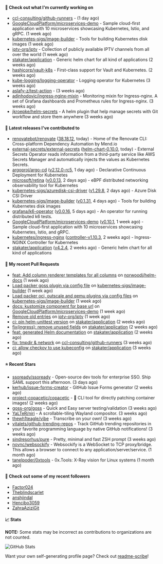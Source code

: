 #### 👷 Check out what I'm currently working on

- [ccl-consulting/github-runners](https://github.com/ccl-consulting/github-runners) -  (1 day ago)
- [GoogleCloudPlatform/microservices-demo](https://github.com/GoogleCloudPlatform/microservices-demo) - Sample cloud-first application with 10 microservices showcasing Kubernetes, Istio, and gRPC. (1 week ago)
- [kubernetes-sigs/image-builder](https://github.com/kubernetes-sigs/image-builder) - Tools for building Kubernetes disk images (1 week ago)
- [iptv-org/iptv](https://github.com/iptv-org/iptv) - Collection of publicly available IPTV channels from all over the world (1 week ago)
- [stakater/application](https://github.com/stakater/application) - Generic helm chart for all kind of applications (2 weeks ago)
- [hashicorp/vault-k8s](https://github.com/hashicorp/vault-k8s) - First-class support for Vault and Kubernetes. (2 weeks ago)
- [kube-logging/logging-operator](https://github.com/kube-logging/logging-operator) - Logging operator for Kubernetes (3 weeks ago)
- [aslafy-z/test-action](https://github.com/aslafy-z/test-action) -  (3 weeks ago)
- [adinhodovic/ingress-nginx-mixin](https://github.com/adinhodovic/ingress-nginx-mixin) - Monitoring mixin for Ingress-nginx. A set of Grafana dashboards and Prometheus rules for Ingress-nginx. (3 weeks ago)
- [jkroepke/helm-secrets](https://github.com/jkroepke/helm-secrets) - A helm plugin that help manage secrets with Git workflow and store them anywhere (3 weeks ago)

#### 🔭 Latest releases I've contributed to

- [renovatebot/renovate](https://github.com/renovatebot/renovate) ([38.18.12](https://github.com/renovatebot/renovate/releases/tag/38.18.12), today) - Home of the Renovate CLI: Cross-platform Dependency Automation by Mend.io
- [external-secrets/external-secrets](https://github.com/external-secrets/external-secrets) ([helm-chart-0.10.0](https://github.com/external-secrets/external-secrets/releases/tag/helm-chart-0.10.0), today) - External Secrets Operator reads information from a third-party service like AWS Secrets Manager and automatically injects the values as Kubernetes Secrets.
- [argoproj/argo-cd](https://github.com/argoproj/argo-cd) ([v2.12.0-rc5](https://github.com/argoproj/argo-cd/releases/tag/v2.12.0-rc5), 1 day ago) - Declarative Continuous Deployment for Kubernetes
- [microsoft/retina](https://github.com/microsoft/retina) ([v0.0.13](https://github.com/microsoft/retina/releases/tag/v0.0.13), 2 days ago) - eBPF distributed networking observability tool for Kubernetes
- [kubernetes-sigs/azuredisk-csi-driver](https://github.com/kubernetes-sigs/azuredisk-csi-driver) ([v1.29.8](https://github.com/kubernetes-sigs/azuredisk-csi-driver/releases/tag/v1.29.8), 2 days ago) - Azure Disk CSI Driver
- [kubernetes-sigs/image-builder](https://github.com/kubernetes-sigs/image-builder) ([v0.1.31](https://github.com/kubernetes-sigs/image-builder/releases/tag/v0.1.31), 4 days ago) - Tools for building Kubernetes disk images
- [grafana/k6-operator](https://github.com/grafana/k6-operator) ([v0.0.16](https://github.com/grafana/k6-operator/releases/tag/v0.0.16), 5 days ago) - An operator for running distributed k6 tests.
- [GoogleCloudPlatform/microservices-demo](https://github.com/GoogleCloudPlatform/microservices-demo) ([v0.10.1](https://github.com/GoogleCloudPlatform/microservices-demo/releases/tag/v0.10.1), 1 week ago) - Sample cloud-first application with 10 microservices showcasing Kubernetes, Istio, and gRPC.
- [kubernetes/ingress-nginx](https://github.com/kubernetes/ingress-nginx) ([controller-v1.10.3](https://github.com/kubernetes/ingress-nginx/releases/tag/controller-v1.10.3), 2 weeks ago) - Ingress-NGINX Controller for Kubernetes
- [stakater/application](https://github.com/stakater/application) ([v4.2.4](https://github.com/stakater/application/releases/tag/v4.2.4), 2 weeks ago) - Generic helm chart for all kind of applications

#### 🔨 My recent Pull Requests

- [feat: Add column renderer templates for all columns](https://github.com/norwoodj/helm-docs/pull/260) on [norwoodj/helm-docs](https://github.com/norwoodj/helm-docs) (1 week ago)
- [Load packer goss plugin via config file](https://github.com/kubernetes-sigs/image-builder/pull/1526) on [kubernetes-sigs/image-builder](https://github.com/kubernetes-sigs/image-builder) (1 week ago)
- [Load packer oci, outscale and qemu plugins via config files](https://github.com/kubernetes-sigs/image-builder/pull/1524) on [kubernetes-sigs/image-builder](https://github.com/kubernetes-sigs/image-builder) (1 week ago)
- [docs: kustomize component for base url](https://github.com/GoogleCloudPlatform/microservices-demo/pull/2645) on [GoogleCloudPlatform/microservices-demo](https://github.com/GoogleCloudPlatform/microservices-demo) (1 week ago)
- [Remove old entries](https://github.com/iptv-org/iptv/pull/17050) on [iptv-org/iptv](https://github.com/iptv-org/iptv) (1 week ago)
- [ci: pin helm-unittest version](https://github.com/stakater/application/pull/337) on [stakater/application](https://github.com/stakater/application) (2 weeks ago)
- [fix(ingress): remove unused fields](https://github.com/stakater/application/pull/336) on [stakater/application](https://github.com/stakater/application) (2 weeks ago)
- [feat: generated Helm documentation](https://github.com/stakater/application/pull/335) on [stakater/application](https://github.com/stakater/application) (2 weeks ago)
- [fix: tmpdir &amp; network](https://github.com/ccl-consulting/github-runners/pull/5) on [ccl-consulting/github-runners](https://github.com/ccl-consulting/github-runners) (3 weeks ago)
- [ci: allow checkov to use kubeconfig](https://github.com/stakater/application/pull/334) on [stakater/application](https://github.com/stakater/application) (3 weeks ago)

#### ⭐ Recent Stars

- [ssoready/ssoready](https://github.com/ssoready/ssoready) - Open-source dev tools for enterprise SSO. Ship SAML support this afternoon. (3 days ago)
- [kerhub/issue-forms-creator](https://github.com/kerhub/issue-forms-creator) - GitHub Issue Forms generator (2 weeks ago)
- [project-copacetic/copacetic](https://github.com/project-copacetic/copacetic) - 🧵 CLI tool for directly patching container images! (2 weeks ago)
- [goss-org/goss](https://github.com/goss-org/goss) - Quick and Easy server testing/validation (3 weeks ago)
- [YaLTeR/niri](https://github.com/YaLTeR/niri) - A scrollable-tiling Wayland compositor. (3 weeks ago)
- [thewh1teagle/vibe](https://github.com/thewh1teagle/vibe) - Transcribe on your own! (3 weeks ago)
- [vitalets/github-trending-repos](https://github.com/vitalets/github-trending-repos) - Track GitHub trending repositories in your favorite programming language by native GitHub notifications! (3 weeks ago)
- [sindresorhus/pure](https://github.com/sindresorhus/pure) - Pretty, minimal and fast ZSH prompt (3 weeks ago)
- [novnc/websockify](https://github.com/novnc/websockify) - Websockify is a WebSocket to TCP proxy/bridge. This allows a browser to connect  to any application/server/service. (1 month ago)
- [tanelpoder/0xtools](https://github.com/tanelpoder/0xtools) - 0x.Tools: X-Ray vision for Linux systems (1 month ago)

#### 👯 Check out some of my recent followers

- [Factor024](https://github.com/Factor024)
- [Theblindscarlet](https://github.com/Theblindscarlet)
- [anshjindal](https://github.com/anshjindal)
- [Hencibo3059](https://github.com/Hencibo3059)
- [ZahraAziziGit](https://github.com/ZahraAziziGit)

#### 📈 Stats

**NOTE:** Some stats may be incorrect as contributions to organizations
are not counted.

![GitHub Stats](https://github-readme-stats.vercel.app/api?username=aslafy-z&count_private=false&theme=tokyonight&show_icons=true)

Want your own self-generating profile page? Check out [readme-scribe](https://github.com/muesli/readme-scribe)!
